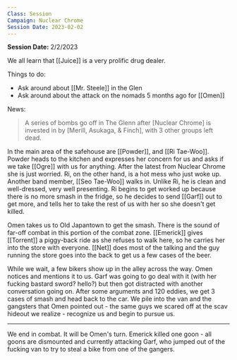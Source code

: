 ```yaml
---
Class: Session
Campaign: Nuclear Chrome
Session Date: 2023-02-02
---
```

**Session Date:** 2/2/2023

We all learn that [[Juice]] is a very prolific drug dealer.

Things to do:
- Ask around about [[Mr. Steele]] in the Glen
- Ask around about the attack on the nomads 5 months ago for [[Omen]]

News:
>A series of bombs go off in The Glenn after [Nuclear Chrome] is invested in by [Merill, Asukaga, & Finch], with 3 other groups left dead.

In the main area of the safehouse are [[Powder]], and [[Ri Tae-Woo]]. Powder heads to the kitchen and expresses her concern for us and asks if we take [[Ogre]] with us for anything. After the latest from Nuclear Chrome she is just worried. Ri, on the other hand, is a hot mess who just woke up. Another band member, [[Seo Tae-Woo]] walks in. Unlike Ri, he is clean and well-dressed, very well presenting. Ri begins to get worked up because there is no more smash in the fridge, so he decides to send [[Garf]] out to get more, and tells her to take the rest of us with her so she doesn't get killed.

Omen takes us to Old Japantown to get the smash. There is the sound of far-off combat in this portion of the combat zone. [[Emerick]] gives [[Torrent]] a piggy-back ride as she refuses to walk here, so he carries her into the store with everyone. [[Net]] does most of the talking and the guy running the store goes into the back to get us a few cases of the beer.

While we wait, a few bikers show up in the alley across the way. Omen notices and mentions it to us. Garf was going to go deal with it (with her fucking bastard sword? hello?) but then got distracted with another conversation going on. After some arguments and 120 eddies, we get 3 cases of smash and head back to the car. We pile into the van and the gangsters that Omen pointed out - the same guys we scared off at the scav hideout we realize - recognize us and begin to pursue us.

---
We end in combat. It will be Omen's turn. Emerick killed one goon - all goons are dismounted and currently attacking Garf, who jumped out of the fucking van to try to steal a bike from one of the gangers.